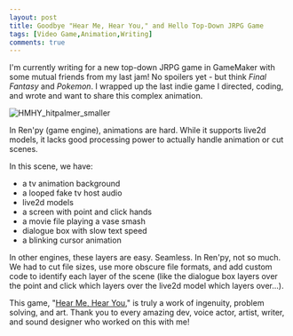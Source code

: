 ```yaml
---
layout: post
title: Goodbye "Hear Me, Hear You," and Hello Top-Down JRPG Game
tags: [Video Game,Animation,Writing]
comments: true
---
```

I'm currently writing for a new top-down JRPG game in GameMaker with some mutual friends from my last jam! No spoilers yet - but think _Final Fantasy_ and _Pokemon_. I wrapped up the last indie game I directed, coding, and wrote and want to share this complex animation. 

![HMHY_hitpalmer_smaller](https://github.com/user-attachments/assets/711326fd-e8d0-474f-ae63-50b5e1aa6a70)

In Ren'py (game engine), animations are hard. While it supports live2d models, it lacks good processing power to actually handle animation or cut scenes. 

In this scene, we have:
- a tv animation background 
- a looped fake tv host audio 
- live2d models
- a screen with point and click hands
- a movie file playing a vase smash
- dialogue box with slow text speed
- a blinking cursor animation 

In other engines, these layers are easy. Seamless. In Ren'py, not so much. We had to cut file sizes, use more obscure file formats, and add custom code to identify each layer of the scene (like the dialogue box layers over the point and click which layers over the live2d model which layers over...).

This game, "[Hear Me, Hear You](https://decolfutures.itch.io/hear-me-hear-you)," is truly a work of ingenuity, problem solving, and art. Thank you to every amazing dev, voice actor, artist, writer, and sound designer who worked on this with me!

